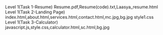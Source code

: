 Level 1(Task 1-Resume)
Resume.pdf,Resume(code).txt,Laasya_resume.html
Level 1(Task 2-Landing Page)
index.html,about.html,services.html,contact.html,mc.jpg,bg.jpg
style1.css
Level 1(Task 3-Calculator)
javascript.js,style.css,calculator.html,sc.html,bg.jpg
